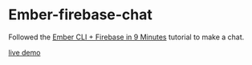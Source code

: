 # Ember-firebase-chat

Followed the [Ember CLI + Firebase in 9 Minutes](https://www.firebase.com/blog/2015-03-13-ember-cli-in-9-minutes.html) tutorial to make a chat.

[live demo](http://wykhuh.github.io/ember-firebase-chat/)
